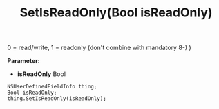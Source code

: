 ﻿---
uid: crmscript_ref_NSUserDefinedFieldInfo_SetIsReadOnly
title: SetIsReadOnly(Bool isReadOnly)
intellisense: NSUserDefinedFieldInfo.SetIsReadOnly
keywords: NSUserDefinedFieldInfo, GetIsReadOnly
so.topic: reference
---

0 = read/write, 1 = readonly (don't combine with mandatory  8-) )

**Parameter:** 
 - **isReadOnly** Bool

```crmscript
NSUserDefinedFieldInfo thing;
Bool isReadOnly;
thing.SetIsReadOnly(isReadOnly);
```

